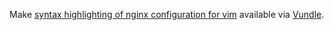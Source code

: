 Make [syntax highlighting of nginx configuration for vim](https://github.com/nginx/nginx/tree/master/contrib/vim) available via [Vundle](https://github.com/VundleVim/Vundle.vim).
